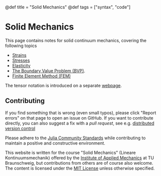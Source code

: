 @def title = "Solid Mechanics"
@def tags = ["syntax", "code"]

# Solid Mechanics
This page contains notes for solid continuum mechanics, 
covering the following topics

* [Strains](/Strain)
* [Stresses](/Stress)
* [Elasticity](/Elasticity)
* [The Boundary Value Problem (BVP)](/BoundaryValueProblem).
* [Finite Element Method (FEM)](/FiniteElements)

The tensor notation is introduced on a separate [webpage](https://knutam.github.io/tensors/). 


## Contributing
If you find something that is wrong (even small typos), please click "Report errors" on that page to open an issue on GitHub. If you want to contribute directly, you can also suggest a fix with a *pull request*, see e.g. [distributed version control](https://coderefinery.github.io/git-collaborative/)

Please adhere to the [Julia Community Standards](https://julialang.org/community/standards/) while contributing to maintain a positive and constructive environment.

This website is written for the course "Solid Mechanics" (Lineare Kontinuumsmechanik) offered by the [Institute of Applied Mechanics](https://tu-bs.de/iam) at TU Braunschweig, but contributions from others are of course also welcome. The content is licensed under the [MIT License](/page_license) unless otherwise specified.